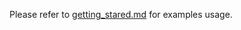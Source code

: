 Please refer to [getting_stared.md][link-getting_started] for examples usage.



<!--
Link
-->

[link-getting_started]: https://github.com/Wiznet/RP2040-HAT-C/blob/main/getting_started.md